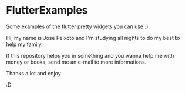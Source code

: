 # FlutterExamples
Some examples of the flutter pretty widgets you can use :)

Hi, my name is Jose Peixoto and I'm studying all nights to do my best to help my family.

If this repository helps you in something and you wanna help me with money or books, send me an e-mail to more informations.

Thanks a lot and enjoy

:D
